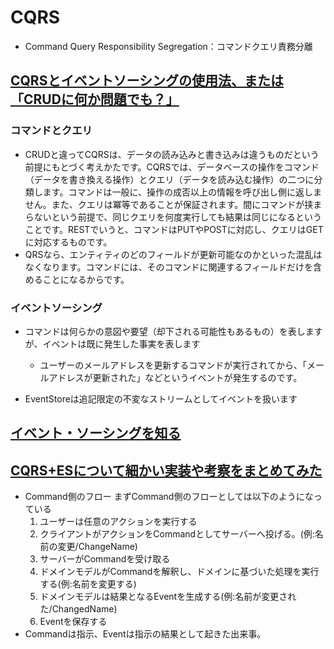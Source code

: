 # CQRS

- Command Query Responsibility Segregation：コマンドクエリ責務分離

## [CQRSとイベントソーシングの使用法、または「CRUDに何か問題でも？」](https://postd.cc/using-cqrs-with-event-sourcing/)


### コマンドとクエリ

- CRUDと違ってCQRSは、データの読み込みと書き込みは違うものだという前提にもとづく考えかたです。CQRSでは、データベースの操作をコマンド（データを書き換える操作）とクエリ（データを読み込む操作）の二つに分類します。コマンドは一般に、操作の成否以上の情報を呼び出し側に返しません。また、クエリは冪等であることが保証されます。間にコマンドが挟まらないという前提で、同じクエリを何度実行しても結果は同じになるということです。RESTでいうと、コマンドはPUTやPOSTに対応し、クエリはGETに対応するものです。
- QRSなら、エンティティのどのフィールドが更新可能なのかといった混乱はなくなります。コマンドには、そのコマンドに関連するフィールドだけを含めることになるからです。

### イベントソーシング

- コマンドは何らかの意図や要望（却下される可能性もあるもの）を表しますが、イベントは既に発生した事実を表します
    - ユーザーのメールアドレスを更新するコマンドが実行されてから、「メールアドレスが更新された」などというイベントが発生するのです。

- EventStoreは追記限定の不変なストリームとしてイベントを扱います

## [イベント・ソーシングを知る](https://www.slideshare.net/shuheifujita90/ss-14294169)

## [CQRS+ESについて細かい実装や考察をまとめてみた](http://edy.hatenablog.com/entry/2017/02/26/232244)

- Command側のフロー
  まずCommand側のフローとしては以下のようになっている
    1. ユーザーは任意のアクションを実行する
    1. クライアントがアクションをCommandとしてサーバーへ投げる。(例:名前の変更/ChangeName)
    1. サーバーがCommandを受け取る
    1. ドメインモデルがCommandを解釈し、ドメインに基づいた処理を実行する(例:名前を変更する)
    1. ドメインモデルは結果となるEventを生成する(例:名前が変更された/ChangedName)
    1. Eventを保存する
- Commandは指示、Eventは指示の結果として起きた出来事。

